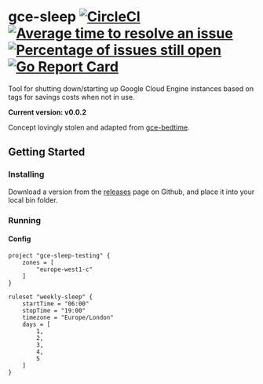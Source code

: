 # gce-sleep [![CircleCI](https://circleci.com/gh/domudall/gce-sleep.svg?style=svg)](https://circleci.com/gh/domudall/gce-sleep) [![Average time to resolve an issue](http://isitmaintained.com/badge/resolution/domudall/gce-sleep.svg)](http://isitmaintained.com/project/domudall/gce-sleep "Average time to resolve an issue") [![Percentage of issues still open](http://isitmaintained.com/badge/open/domudall/gce-sleep.svg)](http://isitmaintained.com/project/domudall/gce-sleep "Percentage of issues still open") [![Go Report Card](https://goreportcard.com/badge/github.com/domudall/gce-sleep)](https://goreportcard.com/report/github.com/domudall/gce-sleep)

Tool for shutting down/starting up Google Cloud Engine instances based on tags for savings costs when not in use.

**Current version: v0.0.2**

Concept lovingly stolen and adapted from [gce-bedtime](https://github.com/lbn/gce-bedtime).

## Getting Started

### Installing

Download a version from the [releases](https://github.com/domudall/gce-sleep/releases) page on Github, and place it into your local bin folder.

### Running

#### Config

```hcl
project "gce-sleep-testing" {
	zones = [
		"europe-west1-c"
	]
}

ruleset "weekly-sleep" {
	startTime = "06:00"
	stopTime = "19:00"
	timezone = "Europe/London"
	days = [
		1,
		2,
		3,
		4,
		5
	]
}
```
